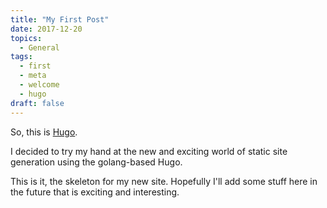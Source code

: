 ```yaml
---
title: "My First Post"
date: 2017-12-20
topics:
  - General
tags:
  - first
  - meta
  - welcome
  - hugo
draft: false
---
```


So, this is [Hugo](https://gohugo.io/).

I decided to try my hand at the new and exciting world of static site generation using the golang-based Hugo.

This is it, the skeleton for my new site. Hopefully I'll add some stuff here in the future that is exciting and interesting.

